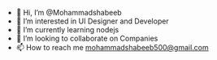 - 👋 Hi, I’m @Mohammadshabeeb
- 👀 I’m interested in UI Designer and Developer
- 🌱 I’m currently learning nodejs
- 💞️ I’m looking to collaborate on Companies
- 📫 How to reach me mohammadshabeeb500@gmail.com

